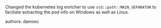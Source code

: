 Changed the kubernetes log enricher to use `std::path::MAIN_SEPARATOR` to faciliate extracting the pod info on Windows as well as Linux.

authors: damoxc
